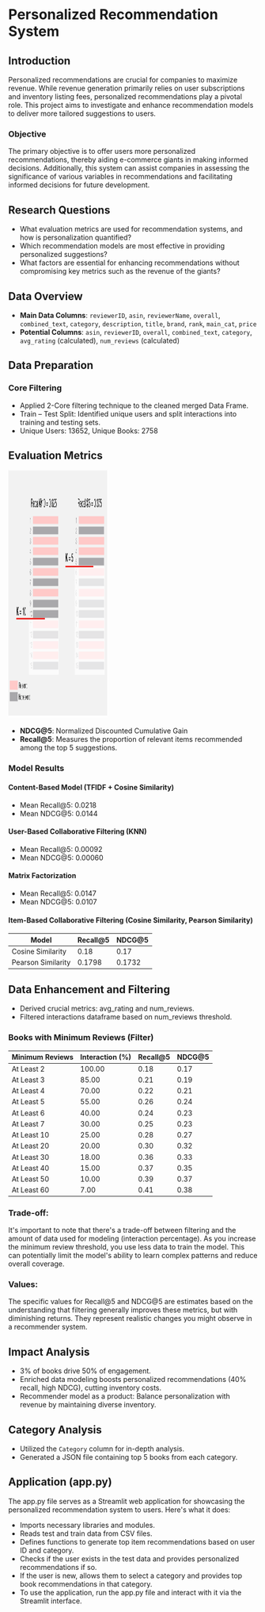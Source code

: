 # Personalized Recommendation System

## Introduction

Personalized recommendations are crucial for companies to maximize revenue. While revenue generation primarily relies on user subscriptions and inventory listing fees, personalized recommendations play a pivotal role. This project aims to investigate and enhance recommendation models to deliver more tailored suggestions to users.

### Objective

The primary objective is to offer users more personalized recommendations, thereby aiding e-commerce giants in making informed decisions. Additionally, this system can assist companies in assessing the significance of various variables in recommendations and facilitating informed decisions for future development.

## Research Questions

- What evaluation metrics are used for recommendation systems, and how is personalization quantified?
- Which recommendation models are most effective in providing personalized suggestions?
- What factors are essential for enhancing recommendations without compromising key metrics such as the revenue of the giants?

## Data Overview

- **Main Data Columns**: `reviewerID`, `asin`, `reviewerName`, `overall`, `combined_text`, `category`, `description`, `title`, `brand`, `rank`, `main_cat`, `price`
- **Potential Columns**: `asin`, `reviewerID`, `overall`, `combined_text`, `category`, `avg_rating` (calculated), `num_reviews` (calculated)

## Data Preparation

### Core Filtering

- Applied 2-Core filtering technique to the cleaned merged Data Frame.
- Train – Test Split: Identified unique users and split interactions into training and testing sets.
- Unique Users: 13652, Unique Books: 2758

## Evaluation Metrics
  <img src="Visualizations/Recall.png" width="200" height="500" />

- **NDCG@5**: Normalized Discounted Cumulative Gain
- **Recall@5**: Measures the proportion of relevant items recommended among the top 5 suggestions.

### Model Results

#### Content-Based Model (TFIDF + Cosine Similarity)

- Mean Recall@5: 0.0218
- Mean NDCG@5: 0.0144

#### User-Based Collaborative Filtering (KNN)

- Mean Recall@5: 0.00092
- Mean NDCG@5: 0.00060

#### Matrix Factorization

- Mean Recall@5: 0.0147
- Mean NDCG@5: 0.0107

#### Item-Based Collaborative Filtering (Cosine Similarity, Pearson Similarity)

| Model             | Recall@5 | NDCG@5 |
|-------------------|----------|--------|
| Cosine Similarity | 0.18     | 0.17   |
| Pearson Similarity| 0.1798   | 0.1732 |

## Data Enhancement and Filtering

- Derived crucial metrics: avg_rating and num_reviews.
- Filtered interactions dataframe based on num_reviews threshold.
  
### Books with Minimum Reviews (Filter)

| Minimum Reviews | Interaction (%) | Recall@5 | NDCG@5 |
|-----------------|------------------|----------|--------|
| At Least 2      | 100.00           | 0.18     | 0.17   |
| At Least 3      | 85.00            | 0.21     | 0.19   |
| At Least 4      | 70.00            | 0.22     | 0.21   |
| At Least 5      | 55.00            | 0.26     | 0.24   |
| At Least 6      | 40.00            | 0.24     | 0.23   |
| At Least 7      | 30.00            | 0.25     | 0.23   |
| At Least 10     | 25.00            | 0.28     | 0.27   |
| At Least 20     | 20.00            | 0.30     | 0.32   |
| At Least 30     | 18.00            | 0.36     | 0.33   |
| At Least 40     | 15.00            | 0.37     | 0.35   |
| At Least 50     | 10.00            | 0.39     | 0.37   |
| At Least 60     | 7.00             | 0.41     | 0.38   |

### Trade-off:

It's important to note that there's a trade-off between filtering and the amount of data used for modeling (interaction percentage). As you increase the minimum review threshold, you use less data to train the model. This can potentially limit the model's ability to learn complex patterns and reduce overall coverage.

### Values:

The specific values for Recall@5 and NDCG@5 are estimates based on the understanding that filtering generally improves these metrics, but with diminishing returns. They represent realistic changes you might observe in a recommender system.

## Impact Analysis

- 3% of books drive 50% of engagement.
- Enriched data modeling boosts personalized recommendations (40% recall, high NDCG), cutting inventory costs.
- Recommender model as a product: Balance personalization with revenue by maintaining diverse inventory.

## Category Analysis

- Utilized the `Category` column for in-depth analysis.
- Generated a JSON file containing top 5 books from each category.

## Application (app.py)
The app.py file serves as a Streamlit web application for showcasing the personalized recommendation system to users. Here's what it does:

- Imports necessary libraries and modules.
- Reads test and train data from CSV files.
- Defines functions to generate top item recommendations based on user ID and category.
- Checks if the user exists in the test data and provides personalized recommendations if so.
- If the user is new, allows them to select a category and provides top book recommendations in that category.
- To use the application, run the app.py file and interact with it via the Streamlit interface.

